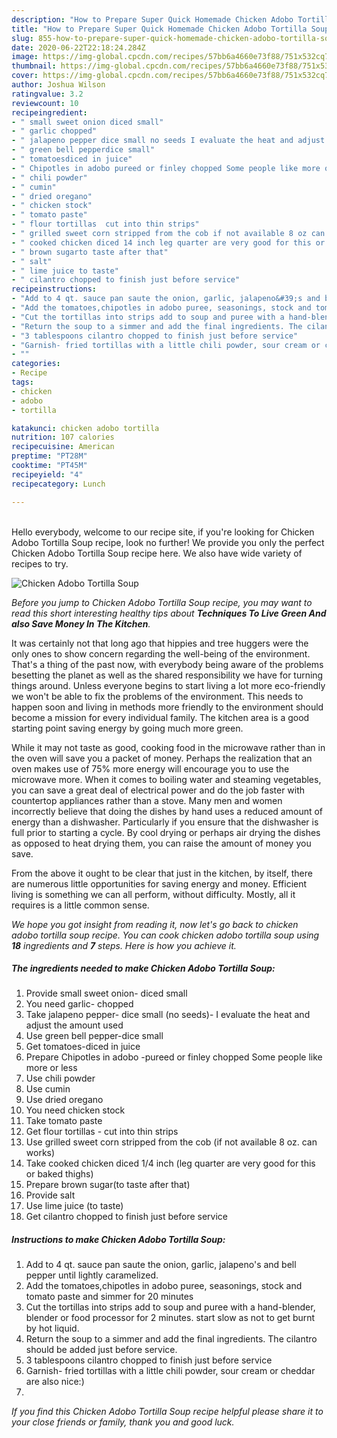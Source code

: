```yaml
---
description: "How to Prepare Super Quick Homemade Chicken Adobo Tortilla Soup"
title: "How to Prepare Super Quick Homemade Chicken Adobo Tortilla Soup"
slug: 855-how-to-prepare-super-quick-homemade-chicken-adobo-tortilla-soup
date: 2020-06-22T22:18:24.284Z
image: https://img-global.cpcdn.com/recipes/57bb6a4660e73f88/751x532cq70/chicken-adobo-tortilla-soup-recipe-main-photo.jpg
thumbnail: https://img-global.cpcdn.com/recipes/57bb6a4660e73f88/751x532cq70/chicken-adobo-tortilla-soup-recipe-main-photo.jpg
cover: https://img-global.cpcdn.com/recipes/57bb6a4660e73f88/751x532cq70/chicken-adobo-tortilla-soup-recipe-main-photo.jpg
author: Joshua Wilson
ratingvalue: 3.2
reviewcount: 10
recipeingredient:
- " small sweet onion diced small"
- " garlic chopped"
- " jalapeno pepper dice small no seeds I evaluate the heat and adjust the amount used"
- " green bell pepperdice small"
- " tomatoesdiced in juice"
- " Chipotles in adobo pureed or finley chopped Some people like more or less"
- " chili powder"
- " cumin"
- " dried oregano"
- " chicken stock"
- " tomato paste"
- " flour tortillas  cut into thin strips"
- " grilled sweet corn stripped from the cob if not available 8 oz can works"
- " cooked chicken diced 14 inch leg quarter are very good for this or baked thighs"
- " brown sugarto taste after that"
- " salt"
- " lime juice to taste"
- " cilantro chopped to finish just before service"
recipeinstructions:
- "Add to 4 qt. sauce pan saute the onion, garlic, jalapeno&#39;s and bell pepper until lightly caramelized."
- "Add the tomatoes,chipotles in adobo puree, seasonings, stock and tomato paste and simmer for 20 minutes"
- "Cut the tortillas into strips add to soup and puree with a hand-blender, blender or food processor for 2 minutes. start slow as not to get burnt by hot liquid."
- "Return the soup to a simmer and add the final ingredients. The cilantro should be added just before service."
- "3 tablespoons cilantro chopped to finish just before service"
- "Garnish- fried tortillas with a little chili powder, sour cream or cheddar are also nice:)"
- ""
categories:
- Recipe
tags:
- chicken
- adobo
- tortilla

katakunci: chicken adobo tortilla 
nutrition: 107 calories
recipecuisine: American
preptime: "PT28M"
cooktime: "PT45M"
recipeyield: "4"
recipecategory: Lunch

---
```

<br>
Hello everybody, welcome to our recipe site, if you're looking for Chicken Adobo Tortilla Soup recipe, look no further! We provide you only the perfect Chicken Adobo Tortilla Soup recipe here. We also have wide variety of recipes to try.
<br>


![Chicken Adobo Tortilla Soup](https://img-global.cpcdn.com/recipes/57bb6a4660e73f88/751x532cq70/chicken-adobo-tortilla-soup-recipe-main-photo.jpg)

<i>Before you jump to Chicken Adobo Tortilla Soup recipe, you may want to read this short interesting healthy tips about 
<strong>Techniques To Live Green And also Save Money In The Kitchen</strong>.</i>
</br>

It was certainly not that long ago that hippies and tree huggers were the only ones to show concern regarding the well-being of the environment. That's a thing of the past now, with everybody being aware of the problems besetting the planet as well as the shared responsibility we have for turning things around. Unless everyone begins to start living a lot more eco-friendly we won't be able to fix the problems of the environment. This needs to happen soon and living in methods more friendly to the environment should become a mission for every individual family. The kitchen area is a good starting point saving energy by going much more green.

While it may not taste as good, cooking food in the microwave rather than in the oven will save you a packet of money. Perhaps the realization that an oven makes use of 75% more energy will encourage you to use the microwave more. When it comes to boiling water and steaming vegetables, you can save a great deal of electrical power and do the job faster with countertop appliances rather than a stove. Many men and women incorrectly believe that doing the dishes by hand uses a reduced amount of energy than a dishwasher. Particularly if you ensure that the dishwasher is full prior to starting a cycle. By cool drying or perhaps air drying the dishes as opposed to heat drying them, you can raise the amount of money you save.

From the above it ought to be clear that just in the kitchen, by itself, there are numerous little opportunities for saving energy and money. Efficient living is something we can all perform, without difficulty. Mostly, all it requires is a little common sense.


<i>We hope you got insight from reading it, now let's go back to chicken adobo tortilla soup recipe. You can cook chicken adobo tortilla soup using <strong>18</strong> ingredients and <strong>7</strong> steps. Here is how you achieve it.
</i>

##### The ingredients needed to make Chicken Adobo Tortilla Soup:

1. Provide  small sweet onion- diced small
1. You need  garlic- chopped
1. Take  jalapeno pepper- dice small (no seeds)- I evaluate the heat and adjust the amount used
1. Use  green bell pepper-dice small
1. Get  tomatoes-diced in juice
1. Prepare  Chipotles in adobo -pureed or finley chopped Some people like more or less
1. Use  chili powder
1. Use  cumin
1. Use  dried oregano
1. You need  chicken stock
1. Take  tomato paste
1. Get  flour tortillas - cut into thin strips
1. Use  grilled sweet corn stripped from the cob (if not available 8 oz. can works)
1. Take  cooked chicken diced 1/4 inch (leg quarter are very good for this or baked thighs)
1. Prepare  brown sugar(to taste after that)
1. Provide  salt
1. Use  lime juice (to taste)
1. Get  cilantro chopped to finish just before service


##### Instructions to make Chicken Adobo Tortilla Soup:

1. Add to 4 qt. sauce pan saute the onion, garlic, jalapeno&#39;s and bell pepper until lightly caramelized.
1. Add the tomatoes,chipotles in adobo puree, seasonings, stock and tomato paste and simmer for 20 minutes
1. Cut the tortillas into strips add to soup and puree with a hand-blender, blender or food processor for 2 minutes. start slow as not to get burnt by hot liquid.
1. Return the soup to a simmer and add the final ingredients. The cilantro should be added just before service.
1. 3 tablespoons cilantro chopped to finish just before service
1. Garnish- fried tortillas with a little chili powder, sour cream or cheddar are also nice:)
1. 


<i>If you find this Chicken Adobo Tortilla Soup recipe helpful please share it to your close friends or family, thank you and good luck.</i>
